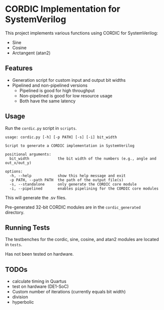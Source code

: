 # CORDIC Implementation for SystemVerilog
This project implements various functions using CORDIC for SystemVerilog:
* Sine
* Cosine
* Arctangent (atan2)

## Features
* Generation script for custom input and output bit widths
* Pipelined and non-pipelined versions
  * Pipelined is good for high throughput
  * Non-pipelined is good for low resource usage
  * Both have the same latency

## Usage
Run the `cordic.py` script in `scripts`.
```
usage: cordic.py [-h] [-p PATH] [-s] [-i] bit_width

Script to generate a CORDIC implementation in SystemVerilog

positional arguments:
  bit_width             the bit width of the numbers (e.g., angle and out_x/out_y)

options:
  -h, --help            show this help message and exit
  -p PATH, --path PATH  the path of the output file(s)
  -s, --standalone      only generate the CORDIC core module
  -i, --pipelined       enables pipelining for the CORDIC core modules
  ```

This will generate the .sv files.

Pre-generated 32-bit CORDIC modules are in the `cordic_generated` directory.

## Running Tests
The testbenches for the cordic, sine, cosine, and atan2 modules are located in `tests`.

Has not been tested on hardware.

## TODOs
* calculate timing in Quartus
* test on hardware (DE1-SoC)
* Custom number of iterations (currently equals bit width)
* division
* hyperbolic
